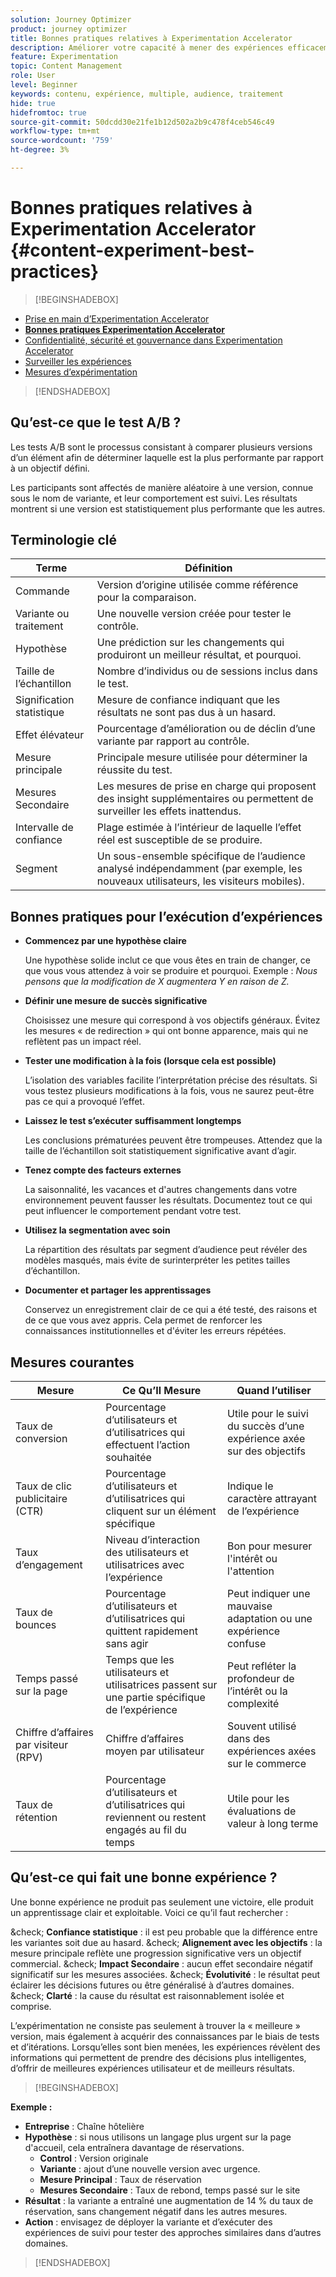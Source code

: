 ```yaml
---
solution: Journey Optimizer
product: journey optimizer
title: Bonnes pratiques relatives à Experimentation Accelerator
description: Améliorer votre capacité à mener des expériences efficacement et à générer des informations
feature: Experimentation
topic: Content Management
role: User
level: Beginner
keywords: contenu, expérience, multiple, audience, traitement
hide: true
hidefromtoc: true
source-git-commit: 50dcdd30e21fe1b12d502a2b9c478f4ceb546c49
workflow-type: tm+mt
source-wordcount: '759'
ht-degree: 3%

---
```


# Bonnes pratiques relatives à Experimentation Accelerator {#content-experiment-best-practices}

>[!BEGINSHADEBOX]

* [Prise en main d’Experimentation Accelerator](experiment-accelerator.md)
* **[Bonnes pratiques Experimentation Accelerator](experiment-accelerator-best-practices.md)**
* [Confidentialité, sécurité et gouvernance dans Experimentation Accelerator](experiment-accelerator-security.md)
* [Surveiller les expériences](experiment-accelerator-monitor.md)
* [Mesures d’expérimentation](experiment-accelerator-metrics.md)

>[!ENDSHADEBOX]

## Qu’est-ce que le test A/B ?

Les tests A/B sont le processus consistant à comparer plusieurs versions d’un élément afin de déterminer laquelle est la plus performante par rapport à un objectif défini.

Les participants sont affectés de manière aléatoire à une version, connue sous le nom de variante, et leur comportement est suivi. Les résultats montrent si une version est statistiquement plus performante que les autres.

## Terminologie clé

| Terme | Définition |
|-|-|
| Commande | Version d’origine utilisée comme référence pour la comparaison. |
| Variante ou traitement | Une nouvelle version créée pour tester le contrôle. |
| Hypothèse | Une prédiction sur les changements qui produiront un meilleur résultat, et pourquoi. |
| Taille de l’échantillon | Nombre d’individus ou de sessions inclus dans le test. |
| Signification statistique | Mesure de confiance indiquant que les résultats ne sont pas dus à un hasard. |
| Effet élévateur | Pourcentage d’amélioration ou de déclin d’une variante par rapport au contrôle. |
| Mesure principale | Principale mesure utilisée pour déterminer la réussite du test. |
| Mesures Secondaire | Les mesures de prise en charge qui proposent des insight supplémentaires ou permettent de surveiller les effets inattendus. |
| Intervalle de confiance | Plage estimée à l’intérieur de laquelle l’effet réel est susceptible de se produire. |
| Segment | Un sous-ensemble spécifique de l’audience analysé indépendamment (par exemple, les nouveaux utilisateurs, les visiteurs mobiles). |

## Bonnes pratiques pour l’exécution d’expériences

* **Commencez par une hypothèse claire**

  Une hypothèse solide inclut ce que vous êtes en train de changer, ce que vous vous attendez à voir se produire et pourquoi.
Exemple : _Nous pensons que la modification de X augmentera Y en raison de Z._

* **Définir une mesure de succès significative**

  Choisissez une mesure qui correspond à vos objectifs généraux. Évitez les mesures « de redirection » qui ont bonne apparence, mais qui ne reflètent pas un impact réel.

* **Tester une modification à la fois (lorsque cela est possible)**

  L’isolation des variables facilite l’interprétation précise des résultats. Si vous testez plusieurs modifications à la fois, vous ne saurez peut-être pas ce qui a provoqué l’effet.

* **Laissez le test s’exécuter suffisamment longtemps**

  Les conclusions prématurées peuvent être trompeuses. Attendez que la taille de l’échantillon soit statistiquement significative avant d’agir.

* **Tenez compte des facteurs externes**

  La saisonnalité, les vacances et d&#39;autres changements dans votre environnement peuvent fausser les résultats. Documentez tout ce qui peut influencer le comportement pendant votre test.

* **Utilisez la segmentation avec soin**

  La répartition des résultats par segment d’audience peut révéler des modèles masqués, mais évite de surinterpréter les petites tailles d’échantillon.

* **Documenter et partager les apprentissages**

  Conservez un enregistrement clair de ce qui a été testé, des raisons et de ce que vous avez appris. Cela permet de renforcer les connaissances institutionnelles et d&#39;éviter les erreurs répétées.

## Mesures courantes

| Mesure | Ce Qu’Il Mesure | Quand l’utiliser |
|-|-|-|
| Taux de conversion | Pourcentage d’utilisateurs et d’utilisatrices qui effectuent l’action souhaitée | Utile pour le suivi du succès d’une expérience axée sur des objectifs |
| Taux de clic publicitaire (CTR) | Pourcentage d’utilisateurs et d’utilisatrices qui cliquent sur un élément spécifique | Indique le caractère attrayant de l’expérience |
| Taux d’engagement | Niveau d’interaction des utilisateurs et utilisatrices avec l’expérience | Bon pour mesurer l&#39;intérêt ou l&#39;attention |
| Taux de bounces | Pourcentage d’utilisateurs et d’utilisatrices qui quittent rapidement sans agir | Peut indiquer une mauvaise adaptation ou une expérience confuse |
| Temps passé sur la page | Temps que les utilisateurs et utilisatrices passent sur une partie spécifique de l’expérience | Peut refléter la profondeur de l’intérêt ou la complexité |
| Chiffre d’affaires par visiteur (RPV) | Chiffre d’affaires moyen par utilisateur | Souvent utilisé dans des expériences axées sur le commerce |
| Taux de rétention | Pourcentage d’utilisateurs et d’utilisatrices qui reviennent ou restent engagés au fil du temps | Utile pour les évaluations de valeur à long terme |

## Qu’est-ce qui fait une bonne expérience ?

Une bonne expérience ne produit pas seulement une victoire, elle produit un apprentissage clair et exploitable.
Voici ce qu’il faut rechercher :

&amp;check; **Confiance statistique** : il est peu probable que la différence entre les variantes soit due au hasard.
&amp;check; **Alignement avec les objectifs** : la mesure principale reflète une progression significative vers un objectif commercial.
&amp;check; **Impact Secondaire** : aucun effet secondaire négatif significatif sur les mesures associées.
&amp;check; **Évolutivité** : le résultat peut éclairer les décisions futures ou être généralisé à d’autres domaines.
&amp;check; **Clarté** : la cause du résultat est raisonnablement isolée et comprise.

L’expérimentation ne consiste pas seulement à trouver la « meilleure » version, mais également à acquérir des connaissances par le biais de tests et d’itérations. Lorsqu’elles sont bien menées, les expériences révèlent des informations qui permettent de prendre des décisions plus intelligentes, d’offrir de meilleures expériences utilisateur et de meilleurs résultats.

>[!BEGINSHADEBOX]

**Exemple :**

* **Entreprise** : Chaîne hôtelière
* **Hypothèse** : si nous utilisons un langage plus urgent sur la page d&#39;accueil, cela entraînera davantage de réservations.
   * **Control** : Version originale
   * **Variante** : ajout d’une nouvelle version avec urgence.
   * **Mesure Principal** : Taux de réservation
   * **Mesures Secondaire** : Taux de rebond, temps passé sur le site
* **Résultat** : la variante a entraîné une augmentation de 14 % du taux de réservation, sans changement négatif dans les autres mesures.
* **Action** : envisagez de déployer la variante et d’exécuter des expériences de suivi pour tester des approches similaires dans d’autres domaines.

>[!ENDSHADEBOX]
